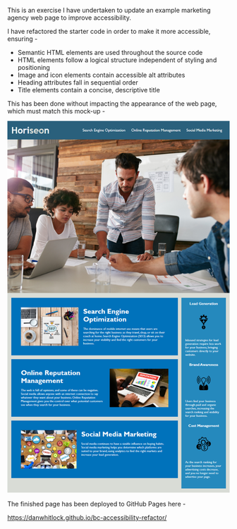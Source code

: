 This is an exercise I have undertaken to update an example marketing agency web page to improve accessibility.

I have refactored the starter code in order to make it more accessible, ensuring -  

- Semantic HTML elements are used throughout the source code
- HTML elements follow a logical structure independent of styling and positioning
- Image and icon elements contain accessible alt attributes
- Heading attributes fall in sequential order
- Title elements contain a concise, descriptive title

This has been done without impacting the appearance of the web page, which must match this mock-up - 

![A mock up showing how the web page should look](assets/images/mock-up.png)

The finished page has been deployed to GitHub Pages here - 

https://danwhitlock.github.io/bc-accessibility-refactor/


